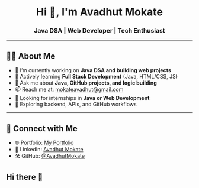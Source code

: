 <h1 align="center">Hi 👋, I'm Avadhut Mokate</h1>
<h3 align="center">Java DSA | Web Developer | Tech Enthusiast</h3>

---

## 👨‍💻 About Me

- 🔭 I’m currently working on **Java DSA and building web projects**
- 🌱 Actively learning **Full Stack Development** (Java, HTML/CSS, JS)
- 💬 Ask me about **Java, GitHub projects, and logic building**
- 📫 Reach me at: [mokateavadhut@gmail.com](mailto:mokateavadhut@gmail.com)
- 💼 Looking for internships in **Java or Web Development**
- 🧠 Exploring backend, APIs, and GitHub workflows

---

## 🔗 Connect with Me

- 🌐 Portfolio: [My Portfolio](https://your-portfolio.com)
- 💼 LinkedIn: [Avadhut Mokate](https://www.linkedin.com/in/avadhut-mokate-750778318/)
- 🛠 GitHub: [@AvadhutMokate](https://github.com/AvadhutMokate)
## Hi there 👋

<!--
**avadhutmokate/AvadhutMokate** is a ✨ _special_ ✨ repository because its `README.md` (this file) appears on your GitHub profile.

Here are some ideas to get you started:

- 🔭 I’m currently working on ...
- 🌱 I’m currently learning ...
- 👯 I’m looking to collaborate on ...
- 🤔 I’m looking for help with ...
- 💬 Ask me about ...
- 📫 How to reach me: ...
- 😄 Pronouns: ...
- ⚡ Fun fact: ...
-->
